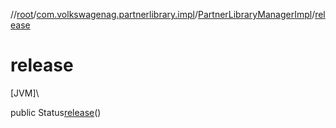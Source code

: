 //[root](../../../index.md)/[com.volkswagenag.partnerlibrary.impl](../index.md)/[PartnerLibraryManagerImpl](index.md)/[release](release.md)

# release

[JVM]\

public Status[release](release.md)()
